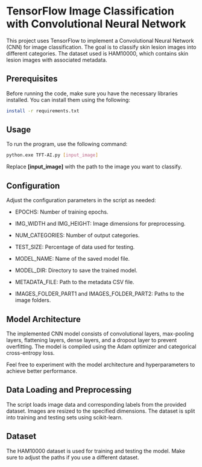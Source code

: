 # TensorFlow Image Classification with Convolutional Neural Network

This project uses TensorFlow to implement a Convolutional Neural Network (CNN) for image classification. The goal is to classify skin lesion images into different categories. The dataset used is HAM10000, which contains skin lesion images with associated metadata.

## Prerequisites

Before running the code, make sure you have the necessary libraries installed. You can install them using the following:

```bash
install -r requirements.txt
```

## Usage

To run the program, use the following command:

```bash
python.exe TFT-AI.py [input_image]
```

Replace **[input_image]** with the path to the image you want to classify.

## Configuration

Adjust the configuration parameters in the script as needed:

- EPOCHS: Number of training epochs.

- IMG_WIDTH and IMG_HEIGHT: Image dimensions for preprocessing.

- NUM_CATEGORIES: Number of output categories.

- TEST_SIZE: Percentage of data used for testing.

- MODEL_NAME: Name of the saved model file.

- MODEL_DIR: Directory to save the trained model.

- METADATA_FILE: Path to the metadata CSV file.

- IMAGES_FOLDER_PART1 and IMAGES_FOLDER_PART2: Paths to the image folders.

## Model Architecture

The implemented CNN model consists of convolutional layers, max-pooling layers, flattening layers, dense layers, and a dropout layer to prevent overfitting. The model is compiled using the Adam optimizer and categorical cross-entropy loss.

Feel free to experiment with the model architecture and hyperparameters to achieve better performance.

## Data Loading and Preprocessing

The script loads image data and corresponding labels from the provided dataset. Images are resized to the specified dimensions. The dataset is split into training and testing sets using scikit-learn.

## Dataset

The HAM10000 dataset is used for training and testing the model. Make sure to adjust the paths if you use a different dataset.